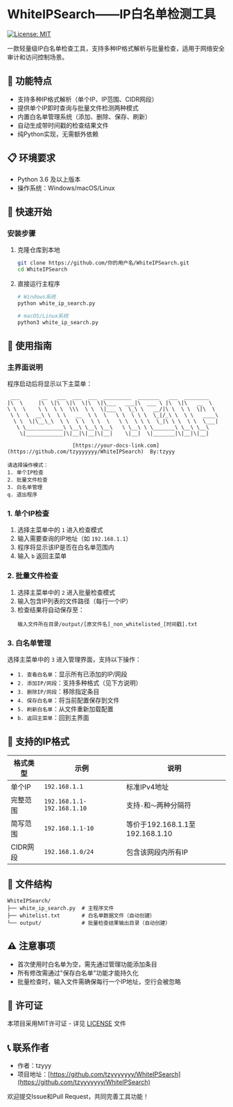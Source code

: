 # WhiteIPSearch——IP白名单检测工具

[![License: MIT](https://img.shields.io/badge/License-MIT-yellow.svg)](https://opensource.org/licenses/MIT)

一款轻量级IP白名单检查工具，支持多种IP格式解析与批量检查，适用于网络安全审计和访问控制场景。

## 🌟 功能特点

- 支持多种IP格式解析（单个IP、IP范围、CIDR网段）
- 提供单个IP即时查询与批量文件检测两种模式
- 内置白名单管理系统（添加、删除、保存、刷新）
- 自动生成带时间戳的检查结果文件
- 纯Python实现，无需额外依赖

## 📋 环境要求

- Python 3.6 及以上版本
- 操作系统：Windows/macOS/Linux

## 🚀 快速开始

### 安装步骤

1. 克隆仓库到本地
   ```bash
   git clone https://github.com/你的用户名/WhiteIPSearch.git
   cd WhiteIPSearch
   ```

2. 直接运行主程序
   ```bash
   # Windows系统
   python white_ip_search.py
   
   # macOS/Linux系统
   python3 white_ip_search.py
   ```

## 📖 使用指南

### 主界面说明

程序启动后将显示以下主菜单：
```
 ___       __   ___  ___  ___  _________  _______   ___  ________   
|\  \     |\  \|\  \|\  \|\  \|\___   ___|\  ___ \ |\  \|\   __  \  
\ \  \    \ \  \ \  \\\  \ \  \|___ \  \_\ \   __/|\ \  \ \  \|\  \ 
 \ \  \  __\ \  \ \   __  \ \  \   \ \  \ \ \  \_|/_\ \  \ \   ____\
  \ \  \|\__\_\  \ \  \ \  \ \  \   \ \  \ \ \  \_|\ \ \  \ \  \___|
   \ \____________\ \__\ \__\ \__\   \ \__\ \ \_______\ \__\ \__\   
    \|____________|\|__|\|__|\|__|    \|__|  \|_______|\|__|\|__|   
                                                 
                     [https://your-docs-link.com](https://github.com/tzyyyyyyy/WhiteIPSearch)  By:tzyyy  

请选择操作模式：
1. 单个IP检查
2. 批量文件检查
3. 白名单管理
q. 退出程序
```

### 1. 单个IP检查

1. 选择主菜单中的 `1` 进入检查模式
2. 输入需要查询的IP地址（如 `192.168.1.1`）
3. 程序将显示该IP是否在白名单范围内
4. 输入 `b` 返回主菜单

### 2. 批量文件检查

1. 选择主菜单中的 `2` 进入批量检查模式
2. 输入包含IP列表的文件路径（每行一个IP）
3. 检查结果将自动保存至：
   ```
   输入文件所在目录/output/[原文件名]_non_whitelisted_[时间戳].txt
   ```

### 3. 白名单管理

选择主菜单中的 `3` 进入管理界面，支持以下操作：

- `1. 查看白名单`：显示所有已添加的IP/网段
- `2. 添加IP/网段`：支持多种格式（见下方说明）
- `3. 删除IP/网段`：移除指定条目
- `4. 保存白名单`：将当前配置保存到文件
- `5. 刷新白名单`：从文件重新加载配置
- `b. 返回主菜单`：回到主界面

## 🔢 支持的IP格式

| 格式类型 | 示例 | 说明 |
|---------|------|------|
| 单个IP | `192.168.1.1` | 标准IPv4地址 |
| 完整范围 | `192.168.1.1-192.168.1.10` | 支持`-`和`～`两种分隔符 |
| 简写范围 | `192.168.1.1-10` | 等价于192.168.1.1至192.168.1.10 |
| CIDR网段 | `192.168.1.0/24` | 包含该网段内所有IP |

## 📂 文件结构

```
WhiteIPSearch/
├── white_ip_search.py  # 主程序文件
├── whitelist.txt       # 白名单数据文件（自动创建）
└── output/             # 批量检查结果输出目录（自动创建）
```

## ⚠️ 注意事项

- 首次使用时白名单为空，需先通过管理功能添加条目
- 所有修改需通过"保存白名单"功能才能持久化
- 批量检查时，输入文件需确保每行一个IP地址，空行会被忽略

## 📄 许可证

本项目采用MIT许可证 - 详见 [LICENSE](LICENSE) 文件

## 📞 联系作者

- 作者：tzyyy
- 项目地址：[https://github.com/tzyyyyyyy/WhiteIPSearch](https://github.com/tzyyyyyyy/WhiteIPSearch)

欢迎提交Issue和Pull Request，共同完善工具功能！
